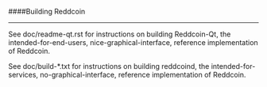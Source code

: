 ####Building Reddcoin

----

See doc/readme-qt.rst for instructions on building Reddcoin-Qt,
the intended-for-end-users, nice-graphical-interface, reference
implementation of Reddcoin.

See doc/build-*.txt for instructions on building reddcoind,
the intended-for-services, no-graphical-interface, reference
implementation of Reddcoin.
